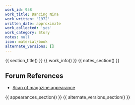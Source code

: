 ```yaml
---
work_id: 958
work_title: Dancing Nina
work_written: '1972'
written_date: approximate
work_collected: 'yes'
work_category: Story
notes: null
icon: material/book
alternate_versions: []
---
```


{{ section_title() }}
{{ work_info() }}
{{ notes_section() }}
## Forum References
- [Scan of magazine appearance](https://bukowskiforum.com/threads/dancing-nina-fling-vol-14-no-6-january-1972.12198/)

{{ appearances_section() }}
{{ alternate_versions_section() }}